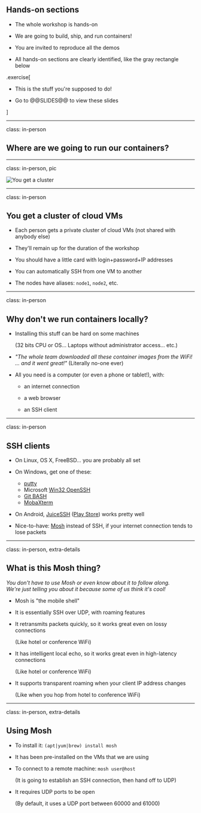 ## Hands-on sections

- The whole workshop is hands-on

- We are going to build, ship, and run containers!

- You are invited to reproduce all the demos

- All hands-on sections are clearly identified, like the gray rectangle below

.exercise[

- This is the stuff you're supposed to do!

- Go to @@SLIDES@@ to view these slides

<!-- ```open @@SLIDES@@``` -->

]

---

class: in-person

## Where are we going to run our containers?

---

class: in-person, pic

![You get a cluster](images/you-get-a-cluster.jpg)

---

class: in-person

## You get a cluster of cloud VMs

- Each person gets a private cluster of cloud VMs (not shared with anybody else)

- They'll remain up for the duration of the workshop

- You should have a little card with login+password+IP addresses

- You can automatically SSH from one VM to another

- The nodes have aliases: `node1`, `node2`, etc.

---

class: in-person

## Why don't we run containers locally?

- Installing this stuff can be hard on some machines

  (32 bits CPU or OS... Laptops without administrator access... etc.)

- *"The whole team downloaded all these container images from the WiFi!
  <br/>... and it went great!"* (Literally no-one ever)

- All you need is a computer (or even a phone or tablet!), with:

  - an internet connection

  - a web browser

  - an SSH client

---

class: in-person

## SSH clients

- On Linux, OS X, FreeBSD... you are probably all set

- On Windows, get one of these:

  - [putty](http://www.putty.org/)
  - Microsoft [Win32 OpenSSH](https://github.com/PowerShell/Win32-OpenSSH/wiki/Install-Win32-OpenSSH)
  - [Git BASH](https://git-for-windows.github.io/)
  - [MobaXterm](http://mobaxterm.mobatek.net/)

- On Android, [JuiceSSH](https://juicessh.com/)
  ([Play Store](https://play.google.com/store/apps/details?id=com.sonelli.juicessh))
  works pretty well

- Nice-to-have: [Mosh](https://mosh.org/) instead of SSH, if your internet connection tends to lose packets

---

class: in-person, extra-details

## What is this Mosh thing?

*You don't have to use Mosh or even know about it to follow along.
<br/>
We're just telling you about it because some of us think it's cool!*

- Mosh is "the mobile shell"

- It is essentially SSH over UDP, with roaming features

- It retransmits packets quickly, so it works great even on lossy connections

  (Like hotel or conference WiFi)

- It has intelligent local echo, so it works great even in high-latency connections

  (Like hotel or conference WiFi)

- It supports transparent roaming when your client IP address changes

  (Like when you hop from hotel to conference WiFi)

---

class: in-person, extra-details

## Using Mosh

- To install it: `(apt|yum|brew) install mosh`

- It has been pre-installed on the VMs that we are using

- To connect to a remote machine: `mosh user@host`

  (It is going to establish an SSH connection, then hand off to UDP)

- It requires UDP ports to be open

  (By default, it uses a UDP port between 60000 and 61000)
